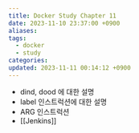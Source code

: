 ```yaml
---
title: Docker Study Chapter 11
date: 2023-11-10 23:37:00 +0900
aliases: 
tags:
  - docker
  - study
categories: 
updated: 2023-11-11 00:14:12 +0900
---
```


- dind, dood 에 대한 설명
- label 인스트럭션에 대한 설명
- ARG 인스트럭션
- [[Jenkins]]